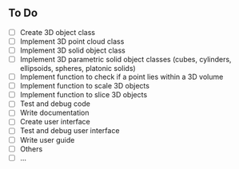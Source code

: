 ## To Do

- [ ] Create 3D object class
- [ ] Implement 3D point cloud class
- [ ] Implement 3D solid object class
- [ ] Implement 3D parametric solid object classes (cubes, cylinders, ellipsoids, spheres, platonic solids)
- [ ] Implement function to check if a point lies within a 3D volume
- [ ] Implement function to scale 3D objects
- [ ] Implement function to slice 3D objects
- [ ] Test and debug code
- [ ] Write documentation
- [ ] Create user interface
- [ ] Test and debug user interface
- [ ] Write user guide
- [ ] Others
- [ ] ...

